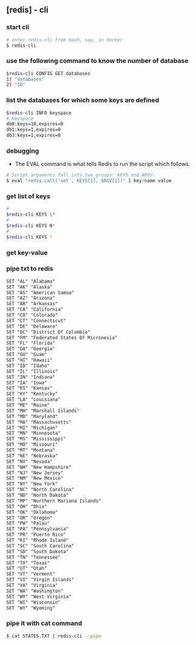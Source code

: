 ## [redis] - cli


### start cli

```bash
# enter redis-cli from bash, say, in docker
$ redis-cli
```

### use the following command to know the number of database
```bash
$redis-cli CONFIG GET databases
1) "databases"
2) "16"
```

###  list the databases for which some keys are defined
```bash
$redis-cli INFO keyspace
# Keyspace
db0:keys=10,expires=0
db1:keys=1,expires=0
db3:keys=1,expires=0
```

### debugging
* The EVAL command is what tells Redis to run the script which follows.
```bash
# Script arguments fall into two groups: KEYS and ARGV.
$ eval "redis.call('set', KEYS[1], ARGV[1])" 1 key:name value
```

### get list of keys
```bash
#
$redis-cli KEYS \*
#
$redis-cli KEYS N*
#
$redis-cli KEYS *
```

### get key-value

### pipe txt to redis

```txt
SET "AL" "Alabama"
SET "AK" "Alaska"
SET "AS" "American Samoa"
SET "AZ" "Arizona"
SET "AR" "Arkansas"
SET "CA" "California"
SET "CO" "Colorado"
SET "CT" "Connecticut"
SET "DE" "Delaware"
SET "DC" "District Of Columbia"
SET "FM" "Federated States Of Micronesia"
SET "FL" "Florida"
SET "GA" "Georgia"
SET "GU" "Guam"
SET "HI" "Hawaii"
SET "ID" "Idaho"
SET "IL" "Illinois"
SET "IN" "Indiana"
SET "IA" "Iowa"
SET "KS" "Kansas"
SET "KY" "Kentucky"
SET "LA" "Louisiana"
SET "ME" "Maine"
SET "MH" "Marshall Islands"
SET "MD" "Maryland"
SET "MA" "Massachusetts"
SET "MI" "Michigan"
SET "MN" "Minnesota"
SET "MS" "Mississippi"
SET "MO" "Missouri"
SET "MT" "Montana"
SET "NE" "Nebraska"
SET "NV" "Nevada"
SET "NH" "New Hampshire"
SET "NJ" "New Jersey"
SET "NM" "New Mexico"
SET "NY" "New York"
SET "NC" "North Carolina"
SET "ND" "North Dakota"
SET "MP" "Northern Mariana Islands"
SET "OH" "Ohio"
SET "OK" "Oklahoma"
SET "OR" "Oregon"
SET "PW" "Palau"
SET "PA" "Pennsylvania"
SET "PR" "Puerto Rico"
SET "RI" "Rhode Island"
SET "SC" "South Carolina"
SET "SD" "South Dakota"
SET "TN" "Tennessee"
SET "TX" "Texas"
SET "UT" "Utah"
SET "VT" "Vermont"
SET "VI" "Virgin Islands"
SET "VA" "Virginia"
SET "WA" "Washington"
SET "WV" "West Virginia"
SET "WI" "Wisconsin"
SET "WY" "Wyoming"

```
### pipe it with cat command
```bash
$ cat STATES.TXT | redis-cli --pipe
```


